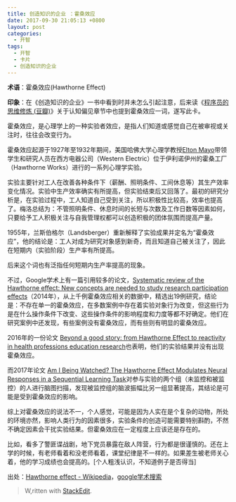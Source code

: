 ```yaml
---
title: 创造知识的企业 ：霍桑效应
date: 2017-09-30 21:05:13 +0800
layout: post
categories:
  - 开智
tags:
  - 开智
  - 卡片
  - 创造知识的企业
---
```


**术语**：霍桑效应(Hawthorne Effect)

**印象**：在《创造知识的企业》一书中看到时并未怎么引起注意，后来读《[程序员的思维修炼 (豆瓣)](https://book.douban.com/subject/5372651/)》关于认知偏见章节中也提到霍桑效应一词，遂写此卡。

霍桑效应，是心理学上的一种实验者效应，是指人们知道或感觉自己在被审视或关注时，往往会改变行为。

霍桑效应起源于1927年至1932年期间，美国哈佛大学心理学教授[Elton Mayo](https://en.wikipedia.org/wiki/Elton_Mayo)带领学生和研究人员在西方电器公司（Western Electric）位于伊利诺伊州的霍桑工厂（Hawthorne Works）进行的一系列心理学实验。

实验主要针对工人在改善各种条件下（薪酬、照明条件、工间休息等）其生产效率变化情况。实验中生产效率确实有所提高，但实验结束后又回落了。最初的研究分析是，在实验过程中，工人知道自己受到关注，所以积极性比较高，效率也提高了。梅洛总结为：不管照明条件、休息时间的长短与次数及工作日数等因素如何，只要给予工人积极关注与自我管理权都可以创造积极的团体氛围而提高产量。

1955年，兰斯伯格尔（Landsberger）重新解释了实验成果并定名为“霍桑效应”，他的结论是：工人对成为研究对象感到新奇，而且知道自己被关注了，因此在短期内（实验阶段）生产率有所提高。

后来这个词也有泛指任何短期内生产率提高的现象。

不过，Google学术上有一篇引用较多的论文，[Systematic review of the Hawthorne effect: New concepts are needed to study research participation effects](http://www.sciencedirect.com/science/article/pii/S0895435613003545)（2014年），从上千例霍桑效应相关的数据中，精选出19例研究，结论是：不存在单一的霍桑效应，在多数案例中存在着实验对象行为改变，但这些行为是在什么操作条件下改变、这些操作条件的影响程度和力度等都不好确定。他们在研究案例中还发现，有些案例没有霍桑效应，而有些则有明显的霍桑效应。

2016年的一份论文 [Beyond a good story: from Hawthorne Effect to reactivity in health professions education research](http://onlinelibrary.wiley.com/doi/10.1111/medu.13122/full)也表明，他们的实验结果并没有出现霍桑效应。

而2017年论文 [Am I Being Watched? The Hawthorne Effect Modulates Neural Responses in a Sequential Learning Task](http://scholarworks.gsu.edu/cgi/viewcontent.cgi?article=1754&context=gsurc)对参与实验的两个组（未监控和被监控）的人进行脑图扫描，发现被监控组的脑波振幅比另一组显著提高，其结论是可能是受到霍桑效应的影响。

综上对霍桑效应的说法不一，个人感觉，可能是因为人实在是个复杂的动物，所处的环境亦然，影响人类行为的因素很多，实验条件的创造可能需要特别斟酌，不然不确定因素会干扰实验结果。但霍桑效应在一定程度上应该还是存在的。

比如，看多了警匪谍战剧，地下党员暴露在敌人阵营，行为都是很谨慎的。还在上学的时候，有老师看着和没老师看着，课堂纪律是不一样的。如果差生被老师关心着，他的学习成绩也会提高的。[个人粗浅认识，不知道例子是否得当]

出处：[Hawthorne effect - Wikipedia](https://en.wikipedia.org/wiki/Hawthorne_effect)，[google学术搜索](http://scholar.google.co.il/scholar?as_ylo=2013&q=hawthorne+effect&hl=iw&as_sdt=0,5)

> W,ritten with [StackEdit](https://stackedit.io/).

